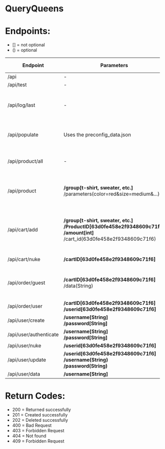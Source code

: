 # QueryQueens

# Endpoints:
 
+ [] = not optional
+ () = optional

| Endpoint               | Parameters                                                                                                                             | Return type | Function                                                          |
|------------------------|----------------------------------------------------------------------------------------------------------------------------------------|-------------|-------------------------------------------------------------------|
| /api                   | -                                                                                                                                      | String      | testing                                                           |
| /api/test              | -                                                                                                                                      | String      | testing                                                           |
| /api/log/last          | -                                                                                                                                      | json        | Returns the timestamp of the last POST call                       |
| /api/populate          | Uses the preconfig_data.json                                                                                                           | String      | Filling the database with test data                               |
| /api/product/all       | -                                                                                                                                      | json        | Returns the entire Product catalog                                |
| /api/product           | **/group[t-shirt, sweater, etc.]** <br/>/parameters(color=red&size=medium&...)                                                         | json        | Returns all products fitting the given parameters                 |
| /api/cart/add          | **/group[t-shirt, sweater, etc.] <br/>/ProductID[63d0fe458e2f9348609c71f4] <br/>/amount[int]** <br/>/cart_id(63d0fe458e2f9348609c71f6) | String      | Adds a Product to a cart. If no ID is provided  creates a new one |
| /api/cart/nuke         | **/cartID[63d0fe458e2f9348609c71f6]**                                                                                                  | String      | Deletes a cart                                                    |
| /api/order/guest       | **/cartID[63d0fe458e2f9348609c71f6]** <br/>/data(String)                                                                               | String      | Creates an order from an existing cart as a guest user            |
| /api/order/user        | **/cartID[63d0fe458e2f9348609c71f6] <br/>/userid[63d0fe458e2f9348609c71f6]**                                                           | test        | testing                                                           |
| /api/user/create       | **/username[String] <br/>/password[String]**                                                                                           | test        | testing                                                           |
| /api/user/authenticate | **/username[String] <br/>/password[String]**                                                                                           | test        | testing                                                           |
| /api/user/nuke         | **/userid[63d0fe458e2f9348609c71f6]**                                                                                                  | test        | testing                                                           |
| /api/user/update       | **/userid[63d0fe458e2f9348609c71f6] <br/>/username(String) <br/>/password(String)**                                                    | test        | testing                                                           |
| /api/user/data         | **/username[String]**                                                                                                                  | test        | testing                                                           |

# Return Codes:

+ 200 = Returned successfully
+ 201 = Created successfully
+ 202 = Deleted successfully
+ 400 = Bad Request
+ 403 = Forbidden Request
+ 404 = Not found
+ 409 = Forbidden Request